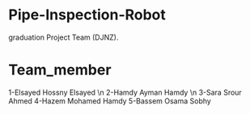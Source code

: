 # Pipe-Inspection-Robot
graduation Project Team (DJNZ).

# Team_member
1-Elsayed Hossny Elsayed \n
2-Hamdy Ayman Hamdy \n
3-Sara Srour Ahmed
4-Hazem Mohamed Hamdy
5-Bassem Osama Sobhy
